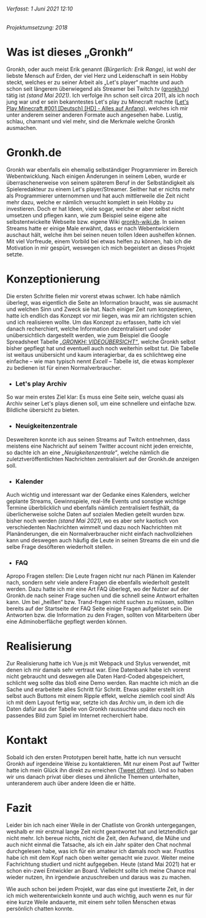 ###### *Verfasst: 1 Juni 2021 12:10*
###### *Projektumsetzung: 2018*

# Was ist dieses „Gronkh“

Gronkh, oder auch meist Erik genannt *(Bürgerlich: Erik Range)*, ist wohl der liebste Mensch auf Erden, der viel Herz und Leidenschaft in sein Hobby steckt, welches er zu seiner Arbeit als „Let's player“ machte und auch schon seit längerem überwiegend als Streamer bei Twitch.tv ([gronkh.tv](http://gronkh.tv)) tätig ist *(stand Mai 2021)*. Ich verfolge ihn schon seit circa 2011, als ich noch jung war und er sein bekanntestes Let's play zu Minecraft machte ([Let's Play Minecraft #001 [Deutsch] [HD] - Alles auf Anfang](https://www.youtube.com/watch?v=DM52HxaLK-Y&t=366s)), welches ich mir unter anderem seiner anderen Formate auch angesehen habe. Lustig, schlau, charmant und viel mehr, sind die Merkmale welche Gronkh ausmachen.

# Gronkh.de

Gronkh war ebenfalls ein ehemalig selbständiger Programmierer im Bereich Webentwicklung. Nach einigen Änderungen in seinem Leben, wurde er überraschenerweise von seinem späterem Beruf in der Selbständigkeit als Spieleredakteur zu einem Let's player/Streamer. Seither hat er nichts mehr als Programmierer unternommen und hat auch mittlerweile die Zeit nicht mehr dazu, welche er nämlich versucht komplett in sein Hobby zu investieren. Doch er hat Ideen, viele sogar, welche er aber selbst nicht umsetzen und pflegen kann, wie zum Beispiel seine eigene alte selbstentwickelte Webseite bzw. eigene Wiki [gronkh-wiki.de](https://gronkh-wiki.de/wiki/Gronkh.de). In seinen Streams hatte er einige Male erwähnt, dass er nach Webentwicklern auschaut hält, welche ihm bei seinen neuen tollen Ideen aushelfen können. Mit viel Vorfreude, einem Vorbild bei etwas helfen zu können, hab ich die Motivation in mir gespürt, weswegen ich mich begeistert an dieses Projekt setzte.

# Konzeptionierung

Die ersten Schritte fielen mir vorerst etwas schwer. Ich habe nämlich überlegt, was eigentlich die Seite an Information braucht, was sie ausmacht und welchen Sinn und Zweck sie hat. Nach einiger Zeit rum konzeptieren, hatte ich endlich das Konzept vor mir liegen, was mir am richtigsten schien und ich realisieren wollte. Um das Konzept zu erfassen, hatte ich viel danach recherchiert, welche Information dezentralisiert und oder unübersichtlich dargestellt werden, wie zum Beispiel die Google Spreadsheet Tabelle *[„GRONKH: VIDEOÜBERSICHT“](https://docs.google.com/spreadsheets/d/1Sfga9xS_Nqgh5MDSyZ1_oe_IwvYSLmSsWsAAtmo3Yk8/edit#gid=1561140183)*, welche Gronkh selbst bisher gepflegt hat und eventuell auch noch weiterhin selbst tut. Die Tabelle ist weitaus unübersicht und kaum interagierbar, da es schlichtweg eine einfache – wie man typisch nennt *Excell* – Tabelle ist, die etwas komplexer zu bedienen ist für einen Normalverbraucher.

- ### Let's play Archiv
So war mein erstes Ziel klar: Es muss eine Seite sein, welche quasi als Archiv seiner Let's plays dienen soll, um eine schnellere und einfache bzw. Bildliche übersicht zu bieten.
- ### Neuigkeitenzentrale
Desweiteren konnte ich aus seinen Streams auf Twitch entnehmen, dass meistens eine Nachricht auf seinem Twitter account nicht jeden erreichte, so dachte ich an eine *„Neuigkeitenzentrale“*, welche nämlich die zuletztveröffentlichten Nachrichten zentralisiert auf der Gronkh.de anzeigen soll.
- ### Kalender
Auch wichtig und interessant war der Gedanke eines Kalenders, welcher geplante Streams, Gewinnspiele, real-life Events und sonstige wichtige Termine überblicklich und ebenfalls nämlich zentralisiert festhält, da überlicherweise solche Daten auf sozialen Medien geteilt wurden bzw. bisher noch werden *(stand Mai 2021)*, wo es aber sehr kaotisch von verschiedenten Nachrichten wimmelt und dazu noch Nachrichten mit Planänderungen, die ein Normalverbraucher nicht einfach nachvollziehen kann und deswegen auch häufig die Leute in seinen Streams die ein und die selbe Frage desöfteren wiederholt stellen.
- ### FAQ
Apropo Fragen stellen: Die Leute fragen nicht nur nach Plänen im Kalender nach, sondern sehr viele andere Fragen die ebenfalls wiederholt gestellt werden. Dazu hatte ich mir eine Art FAQ überlegt, wo der Nutzer auf der Gronkh.de nach seiner Frage suchen und die schnell seine Antwort erhalten kann. Um bei „heißen“ bzw. Trand-fragen nicht suchen zu müssen, sollten bereits auf der Startseite der FAQ Seite einige Fragen aufgelistet sein. Die Antworten bzw. die Information zu den Fragen, sollten von Mitarbeitern über eine Adminoberfläche gepflegt werden können.

# Realisierung

Zur Realisierung hatte ich Vue.js mit Webpack und Stylus verwendet, mit denen ich mir damals sehr vertraut war. Eine Datenbank habe ich vorerst nicht gebraucht und deswegen alle Daten Hard-Coded abgespeichert, schlicht weg sollte das bloß eine Demo werden. Ran machte ich mich an die Sache und erarbeitete alles Schritt für Schritt. Etwas später erstellt ich selbst auch Buttons mit einem Ripple effekt, welche ziemlich cool sind! Als ich mit dem Layout fertig war, setzte ich das Archiv um, in dem ich die Daten dafür aus der Tabelle von Gronkh raussuchte und dazu noch ein passendes Bild zum Spiel im Internet recherchiert habe.

# Kontakt

Sobald ich den ersten Prototypen bereit hatte, hatte ich nun versucht Gronkh auf irgendeine Weise zu kontaktieren. Mit nur einem Post auf Twitter hatte ich mein Glück ihn direkt zu erreichen ([Tweet öffnen](https://twitter.com/Daniel_Sharkov/status/995064806083309568)). Und so haben wir uns danach privat über dieses und ähnliche Themen unterhalten, unteranderem auch über andere Ideen die er hätte.

# Fazit

Leider bin ich nach einer Weile in der Chatliste von Gronkh untergegangen, weshalb er mir erstmal lange Zeit nicht geantwortet hat und letztendlich gar nicht mehr. Ich bereue nichts, nicht die Zeit, den Aufwand, die Mühe und auch nicht einmal die Tatsache, als ich ein Jahr später den Chat nochmal durchgelesen habe, was ich für ein amateur ich damals noch war. Frustlos habe ich mit dem Kopf nach oben weiter gemacht wie zuvor. Weiter meine Fachrichtung studiert und nicht aufgegeben. Heute (stand Mai 2021) hat er schon ein-zwei Entwickler an Board. Vielleicht sollte ich meine Chance mal wieder nutzen, ihn irgendwie anzuschreiben und daraus was zu machen.

Wie auch schon bei jedem Projekt, war das eine gut investierte Zeit, in der ich mich weiterentwickeln konnte und auch wichtig, auch wenn es nur für eine kurze Weile andauerte, mit einem sehr tollen Menschen etwas persönlich chatten konnte.